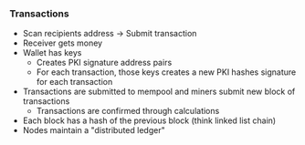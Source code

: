 ### Transactions
* Scan recipients address -> Submit transaction
* Receiver gets money
* Wallet has keys
	* Creates PKI signature address pairs
	* For each transaction, those keys creates a new PKI hashes signature for each transaction
* Transactions are submitted to mempool and miners submit new block of transactions
	* Transactions are confirmed through calculations
* Each block has a hash of the previous block (think linked list chain)
* Nodes maintain a "distributed ledger"